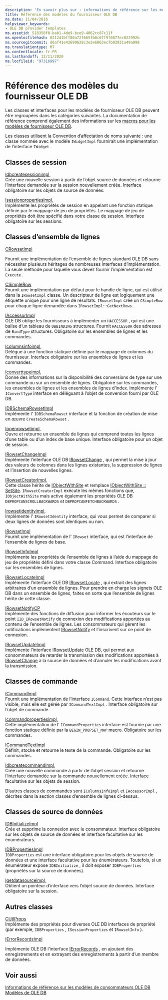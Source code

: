 ```yaml
---
description: 'En savoir plus sur : informations de référence sur les modèles du fournisseur OLE DB'
title: Référence des modèles du fournisseur OLE DB
ms.date: 11/04/2016
helpviewer_keywords:
- OLE DB provider templates
ms.assetid: 518358f0-bab1-4de9-bce9-4062cc87c11f
ms.openlocfilehash: 021241bff80a72f665fb0c67f9f0877ec022992b
ms.sourcegitcommit: d6af41e42699628c3e2e6063ec7b03931a49a098
ms.translationtype: MT
ms.contentlocale: fr-FR
ms.lasthandoff: 12/11/2020
ms.locfileid: "97316997"
---
```

# <a name="ole-db-provider-templates-reference"></a>Référence des modèles du fournisseur OLE DB

Les classes et interfaces pour les modèles de fournisseur OLE DB peuvent être regroupées dans les catégories suivantes. La documentation de référence comprend également des informations sur les [macros pour les modèles de fournisseur OLE DB](../../data/oledb/macros-for-ole-db-provider-templates.md).

Les classes utilisent la Convention d’affectation de noms suivante : une classe nommée avec le modèle `IWidgetImpl` fournirait une implémentation de l’interface `IWidget` .

## <a name="session-classes"></a>Classes de session

[Idbcreatesessionimpl,](../../data/oledb/idbcreatesessionimpl-class.md)<br/>
Crée une nouvelle session à partir de l’objet source de données et retourne l’interface demandée sur la session nouvellement créée. Interface obligatoire sur les objets de source de données.

[Isessionpropertiesimpl,](../../data/oledb/isessionpropertiesimpl-class.md)<br/>
Implémente les propriétés de session en appelant une fonction statique définie par le mappage de jeu de propriétés. Le mappage de jeu de propriétés doit être spécifié dans votre classe de session. Interface obligatoire sur les sessions.

## <a name="rowset-classes"></a>Classes d’ensemble de lignes

[CRowsetImpl](../../data/oledb/crowsetimpl-class.md)

Fournit une implémentation de l’ensemble de lignes standard OLE DB sans nécessiter plusieurs héritages de nombreuses interfaces d’implémentation. La seule méthode pour laquelle vous devez fournir l’implémentation est `Execute` .

[CSimpleRow](../../data/oledb/csimplerow-class.md)<br/>
Fournit une implémentation par défaut pour le handle de ligne, qui est utilisé dans la `IRowsetImpl` classe. Un descripteur de ligne est logiquement une étiquette unique pour une ligne de résultats. `IRowsetImpl` crée un `CSimpleRow` pour chaque ligne demandée dans `IRowsetImpl::GetNextRows` .

[IAccessorImpl](../../data/oledb/iaccessorimpl-class.md)<br/>
OLE DB oblige les fournisseurs à implémenter un `HACCESSOR` , qui est une balise d’un tableau de `DBBINDING` structures. Fournit `HACCESSOR` des adresses de `BindType` structures. Obligatoire sur les ensembles de lignes et les commandes.

[Icolumnsinfoimpl,](../../data/oledb/icolumnsinfoimpl-class.md)<br/>
Délègue à une fonction statique définie par le mappage de colonnes du fournisseur. Interface obligatoire sur les ensembles de lignes et les commandes.

[Iconverttypeimpl,](../../data/oledb/iconverttypeimpl-class.md)<br/>
Donne des informations sur la disponibilité des conversions de type sur une commande ou sur un ensemble de lignes. Obligatoire sur les commandes, les ensembles de lignes et les ensembles de lignes d’index. Implémente l' `IConvertType` interface en déléguant à l’objet de conversion fourni par OLE DB.

[IDBSchemaRowsetImpl](../../data/oledb/idbschemarowsetimpl-class.md)<br/>
Implémente l' `IDBSchemaRowset` interface et la fonction de création de mise en œuvre `CreateSchemaRowset` .

[Iopenrowsetimpl,](../../data/oledb/iopenrowsetimpl-class.md)<br/>
Ouvre et retourne un ensemble de lignes qui comprend toutes les lignes d’une table ou d’un index de base unique. Interface obligatoire pour un objet de session.

[IRowsetChangeImpl](../../data/oledb/irowsetchangeimpl-class.md)<br/>
Implémente l’interface OLE DB [IRowsetChange](/previous-versions/windows/desktop/ms715790(v=vs.85)) , qui permet la mise à jour des valeurs de colonnes dans les lignes existantes, la suppression de lignes et l’insertion de nouvelles lignes.

[IRowsetCreatorImpl,](../../data/oledb/irowsetcreatorimpl-class.md)<br/>
Cette classe hérite de [IObjectWithSite](/windows/win32/api/ocidl/nn-ocidl-iobjectwithsite) et remplace [IObjectWithSite :: SetSite](/windows/win32/api/ocidl/nf-ocidl-iobjectwithsite-setsite). `IRowsetCreatorImpl` exécute les mêmes fonctions que, `IObjectWithSite` mais active également les propriétés OLE DB `DBPROPCANSCROLLBACKWARDS` et `DBPROPCANFETCHBACKWARDS` .

[Irowsetidentityimpl,](../../data/oledb/irowsetidentityimpl-class.md)<br/>
Implémente l' `IRowsetIdentity` interface, qui vous permet de comparer si deux lignes de données sont identiques ou non.

[IRowsetImpl](../../data/oledb/irowsetimpl-class.md)<br/>
Fournit une implémentation de l' `IRowset` interface, qui est l’interface de l’ensemble de lignes de base.

[IRowsetInfoImpl](../../data/oledb/irowsetinfoimpl-class.md)<br/>
Implémente les propriétés de l’ensemble de lignes à l’aide du mappage de jeu de propriétés défini dans votre classe Command. Interface obligatoire sur les ensembles de lignes.

[IRowsetLocateImpl](../../data/oledb/irowsetlocateimpl-class.md)<br/>
Implémente l’interface OLE DB [IRowsetLocate](/previous-versions/windows/desktop/ms721190(v=vs.85)) , qui extrait des lignes arbitraires d’un ensemble de lignes. Pour prendre en charge les signets OLE DB dans un ensemble de lignes, faites en sorte que l’ensemble de lignes hérite de cette classe.

[IRowsetNotifyCP](../../data/oledb/irowsetnotifycp-class.md)<br/>
Implémente des fonctions de diffusion pour informer les écouteurs sur le point `IID_IRowsetNotify` de connexion des modifications apportées au contenu de l’ensemble de lignes. Les consommateurs qui gèrent les notifications implémentent [IRowsetNotify](/previous-versions/windows/desktop/ms712959(v=vs.85)) et l’inscrivent sur ce point de connexion.

[IRowsetUpdateImpl](../../data/oledb/irowsetupdateimpl-class.md)<br/>
Implémente l’interface [IRowsetUpdate](/previous-versions/windows/desktop/ms714401(v=vs.85)) OLE DB, qui permet aux consommateurs de retarder la transmission des modifications apportées à [IRowsetChange](/previous-versions/windows/desktop/ms715790(v=vs.85)) à la source de données et d’annuler les modifications avant la transmission.

## <a name="command-classes"></a>Classes de commande

[ICommandImpl](../../data/oledb/icommandimpl-class.md)<br/>
Fournit une implémentation de l’interface `ICommand`. Cette interface n’est pas visible, mais elle est gérée par `ICommandTextImpl` . Interface obligatoire sur l’objet de commande.

[Icommandpropertiesimpl,](../../data/oledb/icommandpropertiesimpl-class.md)<br/>
Cette implémentation de l' `ICommandProperties` interface est fournie par une fonction statique définie par la `BEGIN_PROPSET_MAP` macro. Obligatoire sur les commandes.

[ICommandTextImpl](../../data/oledb/icommandtextimpl-class.md)<br/>
Définit, stocke et retourne le texte de la commande. Obligatoire sur les commandes.

[Idbcreatecommandimpl,](../../data/oledb/idbcreatecommandimpl-class.md)<br/>
Crée une nouvelle commande à partir de l’objet session et retourne l’interface demandée sur la commande nouvellement créée. Interface facultative sur les objets de session.

D’autres classes de commandes sont `IColumnsInfoImpl` et `IAccessorImpl` , décrites dans la section classes d’ensemble de lignes ci-dessus.

## <a name="data-source-classes"></a>Classes de source de données

[IDBInitializeImpl](../../data/oledb/idbinitializeimpl-class.md)<br/>
Crée et supprime la connexion avec le consommateur. Interface obligatoire sur les objets de source de données et interface facultative sur les énumérateurs.

[IDBPropertiesImpl](../../data/oledb/idbpropertiesimpl-class.md)<br/>
`IDBProperties` est une interface obligatoire pour les objets de source de données et une interface facultative pour les énumérateurs. Toutefois, si un énumérateur expose `IDBInitialize` , il doit exposer `IDBProperties` (propriétés sur la source de données).

[Igetdatasourceimpl,](../../data/oledb/igetdatasourceimpl-class.md)<br/>
Obtient un pointeur d’interface vers l’objet source de données. Interface obligatoire sur la session.

## <a name="other-classes"></a>Autres classes

[CUtlProps](../../data/oledb/cutlprops-class.md)<br/>
Implémente des propriétés pour diverses OLE DB interfaces de propriété (par exemple, `IDBProperties` , `ISessionProperties` et `IRowsetInfo` ).

[IErrorRecordsImpl](../../data/oledb/ierrorrecordsimpl-class.md)

Implémente OLE DB l’interface [IErrorRecords](/previous-versions/windows/desktop/ms718112(v=vs.85)) , en ajoutant des enregistrements et en extrayant des enregistrements à partir d’un membre de données.

## <a name="see-also"></a>Voir aussi

[Informations de référence sur les modèles de consommateurs OLE DB](../../data/oledb/ole-db-consumer-templates-reference.md)<br/>
[Modèles de OLE DB](../../data/oledb/ole-db-templates.md)
